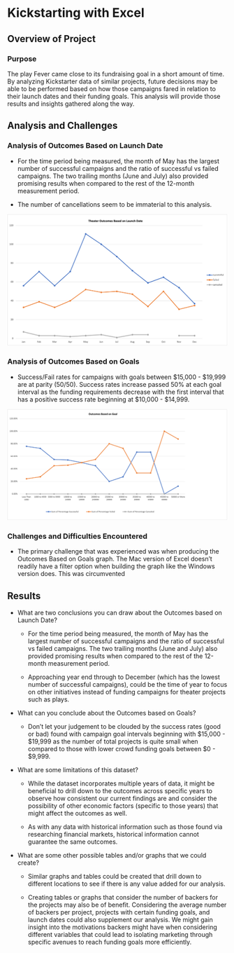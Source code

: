 # Kickstarting with Excel

## Overview of Project

### Purpose

The play Fever came close to its fundraising goal in a short amount of time. By analyzing Kickstarter data of similar projects, future decisions may be able to be performed based on how those campaigns fared in relation to their launch dates and their funding goals. This analysis will provide those results and insights gathered along the way.

## Analysis and Challenges

### Analysis of Outcomes Based on Launch Date

* For the time period being measured, the month of May has the largest number of successful campaigns and the ratio of successful vs failed campaigns. The two trailing months (June and July) also provided promising results when compared to the rest of the 12-month measurement period.

* The number of cancellations seem to be immaterial to this analysis.

![Theater Outcomes by Launch Date](https://github.com/JARVIS-117/kickstarter-analysis/blob/main/Resources/Theater_Outcomes_vs_Launch.png)

### Analysis of Outcomes Based on Goals

* Success/Fail rates for campaigns with goals between $15,000 - $19,999 are at parity (50/50). Success rates increase passed 50% at each goal interval as the funding requirements decrease with the first interval that has a positive success rate beginning at $10,000 - $14,999.

![Outcomes Based on Goals](https://github.com/JARVIS-117/kickstarter-analysis/blob/main/Resources/Outcomes_vs_Goals.png)

### Challenges and Difficulties Encountered

* The primary challenge that was experienced was when producing the Outcomes Based on Goals graph. The Mac version of Excel doesn’t readily have a filter option when building the graph like the Windows version does. This was circumvented
 
## Results

- What are two conclusions you can draw about the Outcomes based on Launch Date?

	- For the time period being measured, the month of May has the largest number of successful campaigns and the ratio of successful vs failed campaigns. The two trailing months (June and July) also provided promising results when compared to the rest of the 12-month measurement period.

	- Approaching year end through to December (which has the lowest number of successful campaigns), could be the time of year to focus on other initiatives instead of funding campaigns for theater projects such as plays.

- What can you conclude about the Outcomes based on Goals?

	- Don’t let your judgement to be clouded by the success rates (good or bad) found with campaign goal intervals beginning with $15,000 - $19,999 as the number of total projects is quite small when compared to those with lower crowd funding goals between $0 - $9,999.

- What are some limitations of this dataset?

	- While the dataset incorporates multiple years of data, it might be beneficial to drill down to the outcomes across specific years to observe how consistent our current findings are and consider the possibility of other economic factors (specific to those years) that might affect the outcomes as well.

	- As with any data with historical information such as those found via researching financial markets, historical information cannot guarantee the same outcomes.

- What are some other possible tables and/or graphs that we could create?

	- Similar graphs and tables could be created that drill down to different locations to see if there is any value added for our analysis.

	- Creating tables or graphs that consider the number of backers for the projects may also be of benefit. Considering the average number of backers per project, projects with certain funding goals, and launch dates could also supplement our analysis. We might gain insight into the motivations backers might have when considering different variables that could lead to isolating marketing through specific avenues to reach funding goals more efficiently. 
